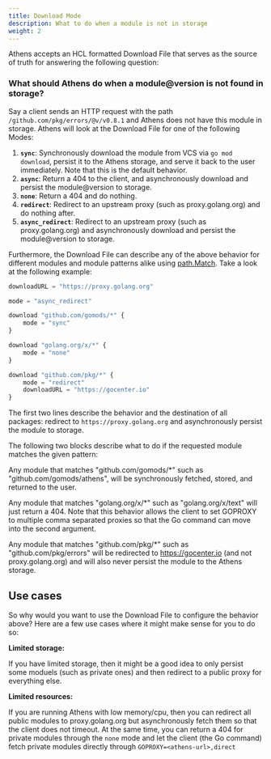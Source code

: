 ```yaml
---
title: Download Mode
description: What to do when a module is not in storage
weight: 2
---
```


Athens accepts an HCL formatted Download File that serves as the source of truth for answering the following question: 

### What should Athens do when a module@version is not found in storage? 

Say a client sends an HTTP request with the path `/github.com/pkg/errors/@v/v0.8.1` and Athens
does not have this module in storage. Athens will look at the Download File for one of the following Modes:

1. **`sync`**: Synchronously download the module from VCS via `go mod download`, persist it to the Athens storage, and serve it back to the user immediately. Note that this is the default behavior. 
2. **`async`**: Return a 404 to the client, and asynchronously download and persist the module@version to storage.
3. **`none`**: Return a 404 and do nothing. 
4. **`redirect`**: Redirect to an upstream proxy (such as proxy.golang.org) and do nothing after.
5. **`async_redirect`**: Redirect to an upstream proxy (such as proxy.golang.org) and asynchronously download and persist the module@version to storage. 

Furthermore, the Download File can describe any of the above behavior for different modules and module patterns alike using [path.Match](https://golang.org/pkg/path/#Match). Take a look at the following example:

```javascript
downloadURL = "https://proxy.golang.org"

mode = "async_redirect"

download "github.com/gomods/*" {
    mode = "sync"
}

download "golang.org/x/*" {
    mode = "none"
}

download "github.com/pkg/*" {
    mode = "redirect"
    downloadURL = "https://gocenter.io"
}
```

The first two lines describe the behavior and the destination of all packages: redirect to `https://proxy.golang.org` and asynchronously persist the module to storage. 

The following two blocks describe what to do if the requested module matches the given pattern:

Any module that matches "github.com/gomods/*" such as "github.com/gomods/athens", will be synchronously fetched, stored, and returned to the user. 

Any module that matches "golang.org/x/*" such as "golang.org/x/text" will just return a 404. Note that this behavior allows the client to set GOPROXY to multiple comma separated proxies so that the Go command can move into the second argument. 

Any module that matches "github.com/pkg/*" such as "github.com/pkg/errors" will be redirected to https://gocenter.io (and not proxy.golang.org) and will also never persist the module to the Athens storage.


## Use cases

So why would you want to use the Download File to configure the behavior above? Here are a few use cases where it might make sense for you to do so: 

**Limited storage:**

If you have limited storage, then it might be a good idea to only persist some moduels (such as private ones) and then redirect to a public proxy for everything else. 

**Limited resources:**

If you are running Athens with low memory/cpu, then you can redirect all public modules to proxy.golang.org but asynchronously fetch them so that the client does not timeout. At the same time, you can return a 404 for private modules through the `none` mode and let the client (the Go command) fetch private modules directly through `GOPROXY=<athens-url>,direct` 